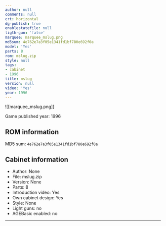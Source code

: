 ```yaml
---
author: null
comments: null
crt: horizontal
dg-publish: true
enablestatefile: null
ligth-gun: 'false'
marquee: marquee_mslug.png
md5sum: 4e762e7a3f05e1341fd1bf780e692f0a
model: 'Yes'
parts: 8
rom: mslug.zip
style: null
tags:
- cabinet
- 1996
title: mslug
version: null
video: 'Yes'
year: 1996
---
```


![[marquee_mslug.png]]

Game published year: 1996

## ROM information

MD5 sum: `4e762e7a3f05e1341fd1bf780e692f0a` 

## Cabinet information

- Author: None
- File: mslug.zip
- Version: None
- Parts: 8
- Introduction video: Yes
- Own cabinet design: Yes
- Style: None
- Light guns: no
- AGEBasic enabled: no

---
